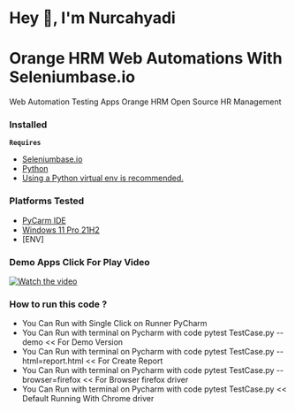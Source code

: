 # Hey 👋, I'm Nurcahyadi
# Orange HRM Web Automations With Seleniumbase.io
Web Automation Testing Apps Orange HRM Open Source HR Management

### Installed
**`Requires`**
- [Seleniumbase.io](https://seleniumbase.io/)
- [Python](https://www.python.org/)
- [Using a Python virtual env is recommended.](https://seleniumbase.io/help_docs/virtualenv_instructions/)

### Platforms Tested

- [PyCarm IDE](https://www.jetbrains.com/pycharm/download/?section=windows)
- [Windows 11 Pro 21H2](https://www.microsoft.com/en-gb/software-download/windows11)
- [ENV]

### Demo Apps Click For Play Video 

[![Watch the video](https://img.youtube.com/vi/KbeuQ0Vm1TI/maxresdefault.jpg)](https://youtu.be/KbeuQ0Vm1TI)

### How to run this code ? 
- You Can Run with Single Click on Runner PyCharm
- You Can Run with terminal on Pycharm with code pytest TestCase.py --demo << For Demo Version
- You Can Run with terminal on Pycharm with code pytest TestCase.py --html=report.html << For Create Report
- You Can Run with terminal on Pycharm with code pytest TestCase.py --browser=firefox << For Browser firefox driver
- You Can Run with terminal on Pycharm with code pytest TestCase.py << Default Running With Chrome driver

